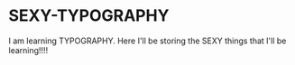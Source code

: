 # SEXY-TYPOGRAPHY
I am learning TYPOGRAPHY. Here I'll be storing the SEXY things that I'll be learning!!!!
